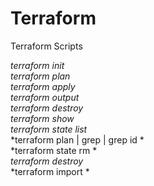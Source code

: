 # Terraform
Terraform Scripts

*terraform init* <br>
*terraform plan* <br>
*terraform apply* <br>
*terraform output* <br>
*terraform destroy* <br>
*terraform show* <br>
*terraform state list* <br>
*terraform plan | grep <resource> | grep id * <br>
*terraform state rm <resource> * <br>
*terraform destroy* <br>
*terraform import <resource> <ID> *

